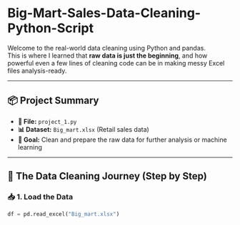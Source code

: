 # Big-Mart-Sales-Data-Cleaning-Python-Script


Welcome to the real-world data cleaning using Python and pandas.  
This is where I learned that **raw data is just the beginning**, and how powerful even a few lines of cleaning code can be in making messy Excel files analysis-ready.

---

## 📦 Project Summary

- **📁 File:** `project_1.py`  
- **📊 Dataset:** `Big_mart.xlsx` (Retail sales data)  
- **🎯 Goal:** Clean and prepare the raw data for further analysis or machine learning  

---

## 🧠 The Data Cleaning Journey (Step by Step)

### 📥 1. Load the Data
```python
df = pd.read_excel("Big_mart.xlsx")

